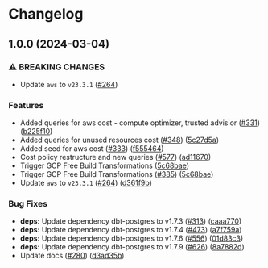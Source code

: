 # Changelog

## 1.0.0 (2024-03-04)


### ⚠ BREAKING CHANGES

* Update `aws` to `v23.3.1` ([#264](https://github.com/cloudquery/policies-premium/issues/264))

### Features

* Added queries for aws cost - compute optimizer, trusted advisior ([#331](https://github.com/cloudquery/policies-premium/issues/331)) ([b225f10](https://github.com/cloudquery/policies-premium/commit/b225f105afb5a4bdf00c03a43e2762843cd3aaf2))
* Added queries for unused resources cost ([#348](https://github.com/cloudquery/policies-premium/issues/348)) ([5c27d5a](https://github.com/cloudquery/policies-premium/commit/5c27d5ad19ba3f00d1218d88e1004ef9938edd53))
* Added seed for aws cost ([#333](https://github.com/cloudquery/policies-premium/issues/333)) ([f555464](https://github.com/cloudquery/policies-premium/commit/f5554640945793711150482feb7b1e12174324d6))
* Cost policy restructure and new queries ([#577](https://github.com/cloudquery/policies-premium/issues/577)) ([ad11670](https://github.com/cloudquery/policies-premium/commit/ad11670ff8e770891630c0463d7da66afe22c8b3))
* Trigger GCP Free Build Transformations ([5c68bae](https://github.com/cloudquery/policies-premium/commit/5c68bae0f30e4e57db5774300488d4b6ddd42c3b))
* Trigger GCP Free Build Transformations ([#385](https://github.com/cloudquery/policies-premium/issues/385)) ([5c68bae](https://github.com/cloudquery/policies-premium/commit/5c68bae0f30e4e57db5774300488d4b6ddd42c3b))
* Update `aws` to `v23.3.1` ([#264](https://github.com/cloudquery/policies-premium/issues/264)) ([d361f9b](https://github.com/cloudquery/policies-premium/commit/d361f9bad529167e093c0eca56fc9923adc72fca))


### Bug Fixes

* **deps:** Update dependency dbt-postgres to v1.7.3 ([#313](https://github.com/cloudquery/policies-premium/issues/313)) ([caaa770](https://github.com/cloudquery/policies-premium/commit/caaa770ed3ea2b4285a2d4af851bb05f1449e9b0))
* **deps:** Update dependency dbt-postgres to v1.7.4 ([#473](https://github.com/cloudquery/policies-premium/issues/473)) ([a7f759a](https://github.com/cloudquery/policies-premium/commit/a7f759aaf50a0a9e308fd6be378811a0097925c2))
* **deps:** Update dependency dbt-postgres to v1.7.6 ([#556](https://github.com/cloudquery/policies-premium/issues/556)) ([01d83c3](https://github.com/cloudquery/policies-premium/commit/01d83c3589be42468fb3e93ac9aae1b270f60e25))
* **deps:** Update dependency dbt-postgres to v1.7.9 ([#626](https://github.com/cloudquery/policies-premium/issues/626)) ([8a7882d](https://github.com/cloudquery/policies-premium/commit/8a7882d97bf06f9661949e99c7bfb8f5cbf74bad))
* Update docs ([#280](https://github.com/cloudquery/policies-premium/issues/280)) ([d3ad35b](https://github.com/cloudquery/policies-premium/commit/d3ad35bc6ac54875e124632194e38b04e490bec9))
